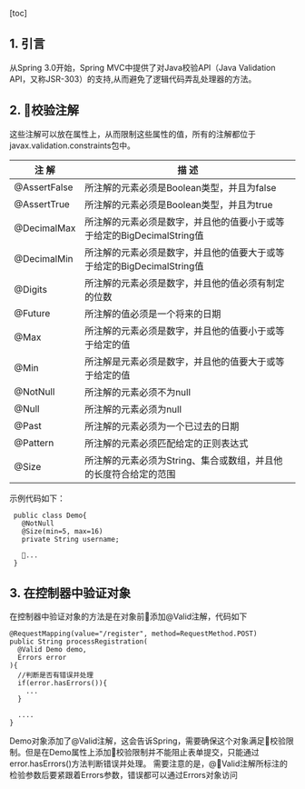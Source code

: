 [toc]
## 1. 引言
从Spring 3.0开始，Spring MVC中提供了对Java校验API（Java Validation API，又称JSR-303）的支持,从而避免了逻辑代码弄乱处理器的方法。
## 2. 校验注解
这些注解可以放在属性上，从而限制这些属性的值，所有的注解都位于javax.validation.constraints包中。

注 解 | 描 述 |
----------|---------
 @AssertFalse | 所注解的元素必须是Boolean类型，并且为false
 @AssertTrue | 所注解的元素必须是Boolean类型，并且为true
 @DecimalMax | 所注解的元素必须是数字，并且他的值要小于或等于给定的BigDecimalString值 
 @DecimalMin|所注解的元素必须是数字，并且他的值要大于或等于给定的BigDecimalString值 
 @Digits|所注解的元素必须是数字，并且他的值必须有制定的位数
 @Future|所注解的值必须是一个将来的日期
 @Max|所注解的元素必须是数字，并且他的值要小于或等于给定的值
 @Min|所注解是元素必须是数字，并且他的值要大于或等于给定的值
 @NotNull|所注解的元素必须不为null
 @Null|所注解的元素必须为null
 @Past|所注解的元素必须为一个已过去的日期
 @Pattern|所注解的元素必须匹配给定的正则表达式
 @Size|所注解的元素必须为String、集合或数组，并且他的长度符合给定的范围
 示例代码如下：
```
 public class Demo{
   @NotNull
   @Size(min=5, max=16)
   private String username;

   ...
 }
```
## 3. 在控制器中验证对象
在控制器中验证对象的方法是在对象前添加@Valid注解，代码如下
```
@RequestMapping(value="/register", method=RequestMethod.POST)
public String processRegistration(
  @Valid Demo demo,
  Errors error
){
  //判断是否有错误并处理
  if(error.hasErrors()){
    ...
  }

  ....
}
```
Demo对象添加了@Valid注解，这会告诉Spring，需要确保这个对象满足校验限制。但是在Demo属性上添加校验限制并不能阻止表单提交，只能通过error.hasErrors()方法判断错误并处理。
需要注意的是，@Valid注解所标注的检验参数后要紧跟着Errors参数，错误都可以通过Errors对象访问
